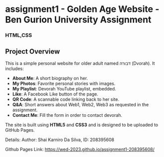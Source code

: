# assignment1 - Golden Age Website - Ben Gurion University Assignment 
### HTML,CSS

## Project Overview
This is a simple personal website for older adult named דבורה (Dvorah). 
It includes:
- **About Me**: A short biography on her.
- **My Photos**: Favorite personal stories with images.
- **My Playlist**: Devorah YouTube playlist, embedded.
- **Like**: A Facebook Like button of the page.
- **QR Code**: A scannable code linking back to her site.
- **Q&A**: Short answers about Web1, Web2, Web3 as requested in the assignment.
- **Contact Me**: Fill the form in order to contact devorah.

The site is built using **HTML5** and **CSS3** and is designed to be uploaded to GitHub Pages.

Details:
  Author: Shai Karniro Da Silva,
  ID: 208395608

Github Pages Link:
  https://wed-2023.github.io/assignment1-208395608/
